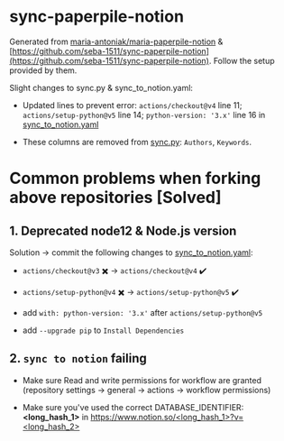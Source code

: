 # sync-paperpile-notion

Generated from [maria-antoniak/maria-paperpile-notion](https://github.com/maria-antoniak/maria-paperpile-notion) & [https://github.com/seba-1511/sync-paperpile-notion](https://github.com/seba-1511/sync-paperpile-notion). Follow the setup provided by them.

Slight changes to sync.py & sync_to_notion.yaml:

- Updated lines to prevent error: `actions/checkout@v4` line 11; `actions/setup-python@v5` line 14; `python-version: '3.x'` line 16 in [sync_to_notion.yaml](https://github.com/Elahekhezri/maria-paperpile-notion/blob/main/.github/workflows/sync_to_notion.yaml) 
    
- These columns are removed from [sync.py](https://github.com/Elahekhezri/maria-paperpile-notion/blob/main/sync.py): `Authors`, `Keywords`.

# Common problems when forking above repositories [Solved]

## 1. Deprecated node12 & Node.js version

Solution -> commit the following changes to [sync_to_notion.yaml](https://github.com/Elahekhezri/maria-paperpile-notion/blob/main/.github/workflows/sync_to_notion.yaml):
- `actions/checkout@v3` ✖️ -> `actions/checkout@v4` ✔️

- `actions/setup-python@v4` ✖️ -> `actions/setup-python@v5` ✔️

- add `with: python-version: '3.x'` after `actions/setup-python@v5`

- add `--upgrade pip` to `Install Dependencies`

## 2. `sync to notion` failing

- Make sure Read and write permissions for workflow are granted (repository settings -> general -> actions -> workflow permissions)

- Make sure you've used the correct DATABASE_IDENTIFIER: **<long_hash_1>** in [https://www.notion.so/<long_hash_1>?v=<long_hash_2>](https://www.notion.so/<long_hash_1>?v=<long_hash_2>)
